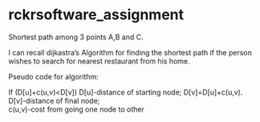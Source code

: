 # rckrsoftware_assignment

Shortest path among 3 points A,B and C.

I can recall dijkastra’s Algorithm for finding the shortest path if the person wishes to search
for nearest restaurant from his home.


Pseudo code for algorithm:  

If (D[u]+c(u,v)<D[v])           D[u]-distance of starting node;
D[v]=D[u]+c(u,v).         D[v]-distance of final node;  
 c(u,v)-cost from going one node to other

